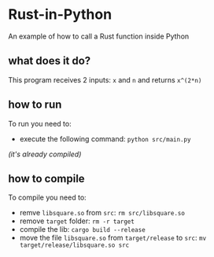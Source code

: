 # Rust-in-Python
An example of how to call a Rust function inside Python

## what does it do?
This program receives 2 inputs: `x` and `n` and returns `x^(2*n)`

## how to run
To run you need to:
* execute the following command: `python src/main.py`

*(it's already compiled)*

## how to compile
To compile you need to:
* remve `libsquare.so` from `src`: `rm src/libsquare.so`
* remove `target` folder: `rm -r target`
* compile the lib: `cargo build --release`
* move the file `libsquare.so` from `target/release` to `src`: `mv target/release/libsquare.so src`